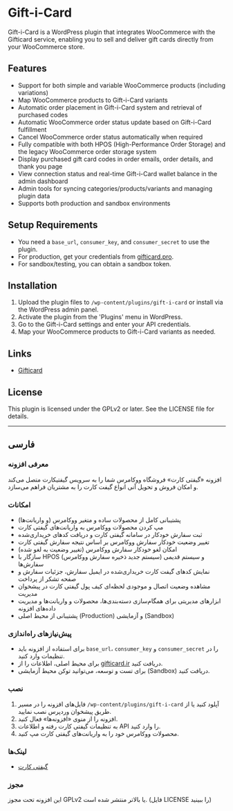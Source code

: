 # Gift-i-Card

Gift-i-Card is a WordPress plugin that integrates WooCommerce with the Gifticard service, enabling you to sell and deliver gift cards directly from your WooCommerce store.

## Features

- Support for both simple and variable WooCommerce products (including variations)
- Map WooCommerce products to Gift-i-Card variants
- Automatic order placement in Gift-i-Card system and retrieval of purchased codes
- Automatic WooCommerce order status update based on Gift-i-Card fulfillment
- Cancel WooCommerce order status automatically when required
- Fully compatible with both HPOS (High-Performance Order Storage) and the legacy WooCommerce order storage system
- Display purchased gift card codes in order emails, order details, and thank you page
- View connection status and real-time Gift-i-Card wallet balance in the admin dashboard
- Admin tools for syncing categories/products/variants and managing plugin data
- Supports both production and sandbox environments

## Setup Requirements

- You need a `base_url`, `consumer_key`, and `consumer_secret` to use the plugin.
- For production, get your credentials from [gifticard.pro](https://gifticard.pro).
- For sandbox/testing, you can obtain a sandbox token.

## Installation

1. Upload the plugin files to `/wp-content/plugins/gift-i-card` or install via the WordPress admin panel.
2. Activate the plugin from the 'Plugins' menu in WordPress.
3. Go to the Gift-i-Card settings and enter your API credentials.
4. Map your WooCommerce products to Gift-i-Card variants as needed.

## Links

- [Gifticard](https://gifticard.pro)

## License

This plugin is licensed under the GPLv2 or later. See the LICENSE file for details.

---

## فارسی

### معرفی افزونه

افزونه «گیفتی کارت» فروشگاه ووکامرس شما را به سرویس گیفتیکارت متصل می‌کند و امکان فروش و تحویل آنی انواع گیفت کارت را به مشتریان فراهم می‌سازد.

### امکانات

- پشتیبانی کامل از محصولات ساده و متغیر ووکامرس (و واریانت‌ها)
- مپ کردن محصولات ووکامرس به واریانت‌های گیفتی کارت
- ثبت سفارش خودکار در سامانه گیفتی کارت و دریافت کدهای خریداری‌شده
- تغییر وضعیت خودکار سفارش ووکامرس بر اساس نتیجه سفارش گیفتی کارت
- امکان لغو خودکار سفارش ووکامرس (تغییر وضعیت به لغو شده)
- سازگار با HPOS (سیستم جدید ذخیره سفارش ووکامرس) و سیستم قدیمی سفارش‌ها
- نمایش کدهای گیفت کارت خریداری‌شده در ایمیل سفارش، جزئیات سفارش و صفحه تشکر از پرداخت
- مشاهده وضعیت اتصال و موجودی لحظه‌ای کیف پول گیفتی کارت در پیشخوان مدیریت
- ابزارهای مدیریتی برای همگام‌سازی دسته‌بندی‌ها، محصولات و واریانت‌ها و مدیریت داده‌های افزونه
- پشتیبانی از محیط اصلی (Production) و آزمایشی (Sandbox)

### پیش‌نیازهای راه‌اندازی

- برای استفاده از افزونه باید `base_url`، `consumer_key` و `consumer_secret` را در تنظیمات وارد کنید.
- برای محیط اصلی، اطلاعات را از [gifticard.ir](https://gifticard.ir) دریافت کنید.
- برای تست و توسعه، می‌توانید توکن محیط آزمایشی (Sandbox) دریافت کنید.

### نصب

1. فایل‌های افزونه را در مسیر `/wp-content/plugins/gift-i-card` آپلود کنید یا از طریق پیشخوان وردپرس نصب نمایید.
2. افزونه را از منوی «افزونه‌ها» فعال کنید.
3. به تنظیمات گیفتی کارت رفته و اطلاعات API را وارد کنید.
4. محصولات ووکامرس خود را به واریانت‌های گیفتی کارت مپ کنید.

### لینک‌ها

- [گیفتی کارت](https://gifticard.ir)

### مجوز

این افزونه تحت مجوز GPLv2 یا بالاتر منتشر شده است. (فایل LICENSE را ببینید)
